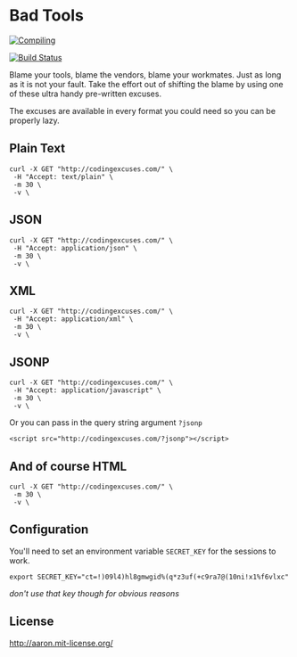 Bad Tools
=========

[![Compiling](http://imgs.xkcd.com/comics/compiling.png)](http://xkcd.com/303/)

[![Build Status](https://travis-ci.org/aaronbassett/Bad-Tools.svg?branch=master)](https://travis-ci.org/aaronbassett/Bad-Tools)

Blame your tools, blame the vendors, blame your workmates. Just as long as it is not your fault. Take the effort out of shifting the blame by using one of these ultra handy pre-written excuses.

The excuses are available in every format you could need so you can be properly lazy.

Plain Text
----------

    curl -X GET "http://codingexcuses.com/" \
     -H "Accept: text/plain" \
     -m 30 \
     -v \

JSON
----

    curl -X GET "http://codingexcuses.com/" \
     -H "Accept: application/json" \
     -m 30 \
     -v \

XML
---

    curl -X GET "http://codingexcuses.com/" \
     -H "Accept: application/xml" \
     -m 30 \
     -v \

JSONP
-----

    curl -X GET "http://codingexcuses.com/" \
     -H "Accept: application/javascript" \
     -m 30 \
     -v \

Or you can pass in the query string argument `?jsonp`

    <script src="http://codingexcuses.com/?jsonp"></script>

And of course HTML
------------------

    curl -X GET "http://codingexcuses.com/" \
     -m 30 \
     -v \

Configuration
-------------

You'll need to set an environment variable `SECRET_KEY` for the sessions to work.

    export SECRET_KEY="ct=!)09l4)hl8gmwgid%(q*z3uf(+c9ra7@(10ni!x1%f6vlxc"

_don't use that key though for obvious reasons_

License
-------

http://aaron.mit-license.org/

